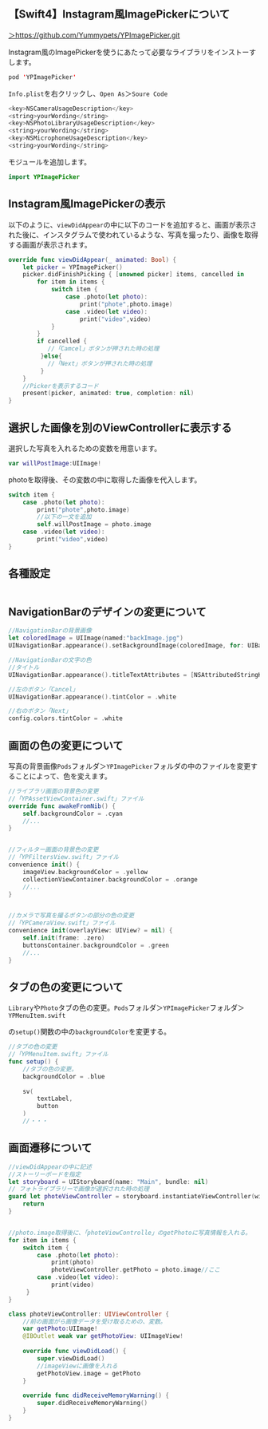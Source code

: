 ## 【Swift4】Instagram風ImagePickerについて



<a href = "https://github.com/Yummypets/YPImagePicker.git">＞https://github.com/Yummypets/YPImagePicker.git</a>



Instagram風のImagePickerを使うにあたって必要なライブラリをインストーすします。

```swift
pod 'YPImagePicker'
```

`Info.plist`を右クリックし、`Open As`＞`Soure Code`



```swift
<key>NSCameraUsageDescription</key>
<string>yourWording</string>
<key>NSPhotoLibraryUsageDescription</key>
<string>yourWording</string>
<key>NSMicrophoneUsageDescription</key>
<string>yourWording</string>
```

モジュールを追加します。



```swift
import YPImagePicker
```

<h2>Instagram風ImagePickerの表示</h2>

以下のように、`viewDidAppear`の中に以下のコードを追加すると、画面が表示された後に、インスタグラムで使われているような、写真を撮ったり、画像を取得する画面が表示されます。

```swift
override func viewDidAppear(_ animated: Bool) {
    let picker = YPImagePicker()
    picker.didFinishPicking { [unowned picker] items, cancelled in
    	for item in items {
         	switch item {
                case .photo(let photo):
                    print("phote",photo.image)
                case .video(let video):
                    print("video",video)
        	}
       	}
        if cancelled {
           //「Camcel」ボタンが押された時の処理
         }else{
           //「Next」ボタンが押された時の処理
         }
    }
    //Pickerを表示するコード
    present(picker, animated: true, completion: nil)
}
```

<h2>選択した画像を別のViewControllerに表示する</h2>



選択した写真を入れるための変数を用意います。

```swift
var willPostImage:UIImage!
```

photoを取得後、その変数の中に取得した画像を代入します。

```swift
switch item {
   	case .photo(let photo):
       	print("phote",photo.image)
    	//以下の一文を追加
    	self.willPostImage = photo.image
   	case .video(let video):
     	print("video",video)
}
```





<h2>各種設定</h2>

```swift

```





<h2>NavigationBarのデザインの変更について</h2>

```swift
//NavigationBarの背景画像
let coloredImage = UIImage(named:"backImage.jpg")
UINavigationBar.appearance().setBackgroundImage(coloredImage, for: UIBarMetrics.default)

//NavigationBarの文字の色
//タイトル
UINavigationBar.appearance().titleTextAttributes = [NSAttributedStringKey.foregroundColor : UIColor.white ]

//左のボタン「Cancel」
UINavigationBar.appearance().tintColor = .white

//右のボタン「Next」
config.colors.tintColor = .white
```

<h2>画面の色の変更について</h2>

写真の背景画像`Pods`フォルダ＞`YPImagePicker`フォルダの中のファイルを変更することによって、色を変えます。

```swift
//ライブラリ画面の背景色の変更
//「YPAssetViewContainer.swift」ファイル
override func awakeFromNib() {
    self.backgroundColor = .cyan
    //...
}


//フィルター画面の背景色の変更
//「YPFiltersView.swift」ファイル
convenience init() {
    imageView.backgroundColor = .yellow
    collectionViewContainer.backgroundColor = .orange
    //...
}


//カメラで写真を撮るボタンの部分の色の変更
//「YPCameraView.swift」ファイル
convenience init(overlayView: UIView? = nil) {
  	self.init(frame: .zero)
    buttonsContainer.backgroundColor = .green
    //...
}
```

<h2>タブの色の変更について</h2>

`Library`や`Photo`タブの色の変更。`Pods`フォルダ＞`YPImagePicker`フォルダ＞`YPMenuItem.swift`

の`setup()`関数の中の`backgroundColor`を変更する。

```swift
//タブの色の変更
//「YPMenuItem.swift」ファイル
func setup() {
    //タブの色の変更。
 	backgroundColor = .blue
        
   	sv(
    	textLabel,
       	button
  	)
    //・・・
```

<h2>画面遷移について</h2>

```swift
//viewDidAppearの中に記述
//ストーリーボードを指定
let storyboard = UIStoryboard(name: "Main", bundle: nil)
// フォトライブラリーで画像が選択された時の処理
guard let photeViewController = storyboard.instantiateViewController(withIdentifier: "photoEdit") as? photeViewController else {
  	return
}


//photo.image取得後に、「photeViewControlle」のgetPhotoに写真情報を入れる。
for item in items {
 	switch item {
      	case .photo(let photo):
          	print(photo)
        	photeViewController.getPhoto = photo.image//ここ
       	case .video(let video):
          	print(video)
     }
}
```



```swift
class photeViewController: UIViewController {
    //前の画面がら画像データを受け取るための、変数。
    var getPhoto:UIImage!
    @IBOutlet weak var getPhotoView: UIImageView!
    
    override func viewDidLoad() {
        super.viewDidLoad()
        //imageViewに画像を入れる
        getPhotoView.image = getPhoto
    }
    
    override func didReceiveMemoryWarning() {
        super.didReceiveMemoryWarning()
    }
}
```



